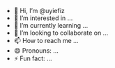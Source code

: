 - 👋 Hi, I’m @uyiefiz
- 👀 I’m interested in ...
- 🌱 I’m currently learning ...
- 💞️ I’m looking to collaborate on ...
- 📫 How to reach me ...
- 😄 Pronouns: ...
- ⚡ Fun fact: ...

<!---
uyiefiz/uyiefiz is a ✨ special ✨ repository because its `README.md` (this file) appears on your GitHub profile.
You can click the Preview link to take a look at your changes.
--->
